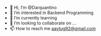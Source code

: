 - 👋 Hi, I’m @Darquantino
- 👀 I’m interested in Backend Programming
- 🌱 I’m currently learning 
- 💞️ I’m looking to collaborate on ...
- 📫 How to reach me aaytug92@gmail.com

<!---
Darquantino/Darquantino is a ✨ special ✨ repository because its `README.md` (this file) appears on your GitHub profile.
You can click the Preview link to take a look at your changes.
--->
